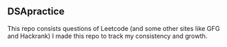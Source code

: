 ## DSApractice
This repo consists questions of Leetcode (and some other sites like GFG and Hackrank)
I made this repo to track my consistency and growth.
